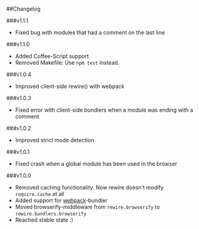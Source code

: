 ##Changelog

###v1.1.1
- Fixed bug with modules that had a comment on the last line

###v1.1.0
- Added Coffee-Script support
- Removed Makefile: Use `npm test` instead.

###v1.0.4
- Improved client-side rewire() with webpack

###v1.0.3
- Fixed error with client-side bundlers when a module was ending with a comment

###v1.0.2
- Improved strict mode detection

###v1.0.1
- Fixed crash when a global module has been used in the browser

###v1.0.0
- Removed caching functionality. Now rewire doesn't modify `require.cache` at all
- Added support for [webpack](https://github.com/webpack/webpack)-bundler
- Moved browserify-middleware from `rewire.browserify` to `rewire.bundlers.browserify`
- Reached stable  state :)